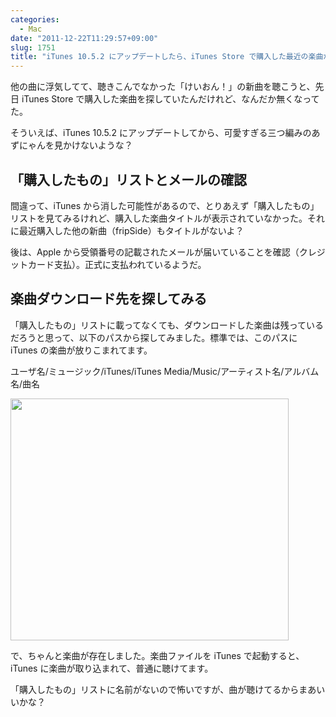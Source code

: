 ```yaml
---
categories:
  - Mac
date: "2011-12-22T11:29:57+09:00"
slug: 1751
title: "iTunes 10.5.2 にアップデートしたら、iTunes Store で購入した最近の楽曲が消えた？"
---
```


他の曲に浮気してて、聴きこんでなかった「けいおん！」の新曲を聴こうと、先日 iTunes Store で購入した楽曲を探していたんだけれど、なんだか無くなってた。

そういえば、iTunes 10.5.2 にアップデートしてから、可愛すぎる三つ編みのあずにゃんを見かけないような？

## 「購入したもの」リストとメールの確認

間違って、iTunes から消した可能性があるので、とりあえず「購入したもの」リストを見てみるけれど、購入した楽曲タイトルが表示されていなかった。それに最近購入した他の新曲（fripSide）もタイトルがないよ？

後は、Apple から受領番号の記載されたメールが届いていることを確認（クレジットカード支払）。正式に支払われているようだ。

## 楽曲ダウンロード先を探してみる

「購入したもの」リストに載ってなくても、ダウンロードした楽曲は残っているだろうと思って、以下のパスから探してみました。標準では、このパスに iTunes の楽曲が放りこまれてます。

ユーザ名/ミュージック/iTunes/iTunes Media/Music/アーティスト名/アルバム名/曲名

<img alt="" src="/images/2011/12/1751_1.png" width="445" height="387">

で、ちゃんと楽曲が存在しました。楽曲ファイルを iTunes で起動すると、iTunes に楽曲が取り込まれて、普通に聴けてます。

「購入したもの」リストに名前がないので怖いですが、曲が聴けてるからまあいいかな？
